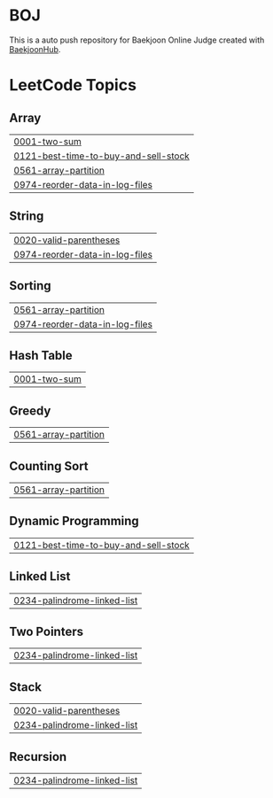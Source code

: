 # BOJ
This is a auto push repository for Baekjoon Online Judge created with [BaekjoonHub](https://github.com/BaekjoonHub/BaekjoonHub).

<!---LeetCode Topics Start-->
# LeetCode Topics
## Array
|  |
| ------- |
| [0001-two-sum](https://github.com/SungchoonPark/BOJ/tree/master/0001-two-sum) |
| [0121-best-time-to-buy-and-sell-stock](https://github.com/SungchoonPark/BOJ/tree/master/0121-best-time-to-buy-and-sell-stock) |
| [0561-array-partition](https://github.com/SungchoonPark/BOJ/tree/master/0561-array-partition) |
| [0974-reorder-data-in-log-files](https://github.com/SungchoonPark/BOJ/tree/master/0974-reorder-data-in-log-files) |
## String
|  |
| ------- |
| [0020-valid-parentheses](https://github.com/SungchoonPark/BOJ/tree/master/0020-valid-parentheses) |
| [0974-reorder-data-in-log-files](https://github.com/SungchoonPark/BOJ/tree/master/0974-reorder-data-in-log-files) |
## Sorting
|  |
| ------- |
| [0561-array-partition](https://github.com/SungchoonPark/BOJ/tree/master/0561-array-partition) |
| [0974-reorder-data-in-log-files](https://github.com/SungchoonPark/BOJ/tree/master/0974-reorder-data-in-log-files) |
## Hash Table
|  |
| ------- |
| [0001-two-sum](https://github.com/SungchoonPark/BOJ/tree/master/0001-two-sum) |
## Greedy
|  |
| ------- |
| [0561-array-partition](https://github.com/SungchoonPark/BOJ/tree/master/0561-array-partition) |
## Counting Sort
|  |
| ------- |
| [0561-array-partition](https://github.com/SungchoonPark/BOJ/tree/master/0561-array-partition) |
## Dynamic Programming
|  |
| ------- |
| [0121-best-time-to-buy-and-sell-stock](https://github.com/SungchoonPark/BOJ/tree/master/0121-best-time-to-buy-and-sell-stock) |
## Linked List
|  |
| ------- |
| [0234-palindrome-linked-list](https://github.com/SungchoonPark/BOJ/tree/master/0234-palindrome-linked-list) |
## Two Pointers
|  |
| ------- |
| [0234-palindrome-linked-list](https://github.com/SungchoonPark/BOJ/tree/master/0234-palindrome-linked-list) |
## Stack
|  |
| ------- |
| [0020-valid-parentheses](https://github.com/SungchoonPark/BOJ/tree/master/0020-valid-parentheses) |
| [0234-palindrome-linked-list](https://github.com/SungchoonPark/BOJ/tree/master/0234-palindrome-linked-list) |
## Recursion
|  |
| ------- |
| [0234-palindrome-linked-list](https://github.com/SungchoonPark/BOJ/tree/master/0234-palindrome-linked-list) |
<!---LeetCode Topics End-->